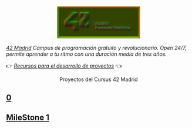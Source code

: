 <p align="center" width="100%">
    <img width="45%" src="documentation/42-Madrid.png"> 
</p>
 
*[42 Madrid](https://www.42madrid.com/) Campus de programación gratuito y revolucionario. Open 24/7, permite aprender a tu ritmo con una duración media de tres años.*

👉 [*Recursos para el desarrollo de proyectos*](documentation/) 👈

<p align="center" width="100%">Proyectos del Cursus 42 Madrid</p>


## [0](0)
## [MileStone 1](milestone_1)



